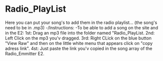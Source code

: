 # Radio_PlayList

Here you can put your song's to add them in the radio playlist... (the song's need to be in .mp3)
-/Instructions:
    -To be able to add a song on the site and in the E2:
        1st: Drag an mp3 file into the folder named "Radio_PlayList.
        2nd: Left Click on the mp3 you'v dragged.
        3rd: Right CLick on the blue button "View Raw" and then on the little white menu that appears click on "copy adress link".
        4st: Just paste the link you'v copied in the song array of the Radio_Emmitter E2.
